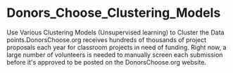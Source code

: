 # Donors_Choose_Clustering_Models
Use Various Clustering Models (Unsupervised learning) to Cluster the Data points.DonorsChoose.org receives hundreds of thousands of project proposals each year for classroom projects in need of funding. Right now, a large number of volunteers is needed to manually screen each submission before it's approved to be posted on the DonorsChoose.org website. 
